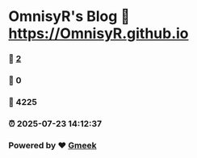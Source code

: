 # OmnisyR's Blog :link: https://OmnisyR.github.io 
### :page_facing_up: [2](https://OmnisyR.github.io/tag.html) 
### :speech_balloon: 0 
### :hibiscus: 4225 
### :alarm_clock: 2025-07-23 14:12:37 
### Powered by :heart: [Gmeek](https://github.com/Meekdai/Gmeek)
